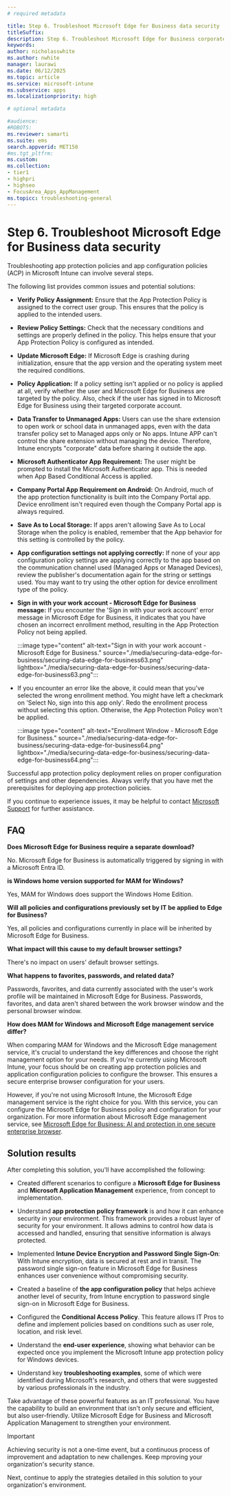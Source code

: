 ```yaml
---
# required metadata

title: Step 6. Troubleshoot Microsoft Edge for Business data security
titleSuffix:
description: Step 6. Troubleshoot Microsoft Edge for Business corporate data security in Microsoft Intune.
keywords:
author: nicholasswhite
ms.author: nwhite
manager: laurawi
ms.date: 06/12/2025
ms.topic: article
ms.service: microsoft-intune
ms.subservice: apps
ms.localizationpriority: high

# optional metadata

#audience:
#ROBOTS: 
ms.reviewer: samarti
ms.suite: ems
search.appverid: MET150
#ms.tgt_pltfrm:
ms.custom: 
ms.collection:
- tier1
- highpri
- highseo
- FocusArea_Apps_AppManagement
ms.topicc: troubleshooting-general
---
```


# Step 6. Troubleshoot Microsoft Edge for Business data security

Troubleshooting app protection policies and app configuration policies (ACP) in Microsoft Intune can involve several steps. 

The following list provides common issues and potential solutions:

- **Verify Policy Assignment:** Ensure that the App Protection Policy is assigned to the correct user group. This ensures that the policy is applied to the intended users.
- **Review Policy Settings:** Check that the necessary conditions and settings are properly defined in the policy. This helps ensure that your App Protection Policy is configured as intended.
- **Update Microsoft Edge:** If Microsoft Edge is crashing during initialization, ensure that the app version and the operating system meet the required conditions.
- **Policy Application:** If a policy setting isn't applied or no policy is applied at all, verify whether the user and Microsoft Edge for Business are targeted by the policy. Also, check if the user has signed in to Microsoft Edge for Business using their targeted corporate account.
- **Data Transfer to Unmanaged Apps:** Users can use the share extension to open work or school data in unmanaged apps, even with the data transfer policy set to Managed apps only or No apps. Intune APP can't control the share extension without managing the device. Therefore, Intune encrypts "corporate" data before sharing it outside the app.
- **Microsoft Authenticator App Requirement:** The user might be prompted to install the Microsoft Authenticator app. This is needed when App Based Conditional Access is applied.
- **Company Portal App Requirement on Android:** On Android, much of the app protection functionality is built into the Company Portal app. Device enrollment isn't required even though the Company Portal app is always required.
- **Save As to Local Storage:** If apps aren't allowing Save As to Local Storage when the policy is enabled, remember that the App behavior for this setting is controlled by the policy.
- **App configuration settings not applying correctly:** If none of your app configuration policy settings are applying correctly to the app based on the communication channel used (Managed Apps or Managed Devices), review the publisher's documentation again for the string or settings used. You may want to try using the other option for device enrollment type of the policy.
- **Sign in with your work account - Microsoft Edge for Business message:** If you encounter the 'Sign in with your work account' error message in Microsoft Edge for Business, it indicates that you have chosen an incorrect enrollment method, resulting in the App Protection Policy not being applied.

    :::image type="content" alt-text="Sign in with your work account - Microsoft Edge for Business." source="./media/securing-data-edge-for-business/securing-data-edge-for-business63.png" lightbox="./media/securing-data-edge-for-business/securing-data-edge-for-business63.png":::

- If you encounter an error like the above, it could mean that you've selected the wrong enrollment method. You might have left a checkmark on 'Select No, sign into this app only'. Redo the enrollment process without selecting this option. Otherwise, the App Protection Policy won't be applied.

    :::image type="content" alt-text="Enrollment Window - Microsoft Edge for Business." source="./media/securing-data-edge-for-business/securing-data-edge-for-business64.png" lightbox="./media/securing-data-edge-for-business/securing-data-edge-for-business64.png":::

Successful app protection policy deployment relies on proper configuration of settings and other dependencies. Always verify that you have met the prerequisites for deploying app protection policies.

If you continue to experience issues, it may be helpful to contact [Microsoft Support](../../get-support.md) for further assistance.

## FAQ

**Does Microsoft Edge for Business require a separate download?**  

No. Microsoft Edge for Business is automatically triggered by signing in with a Microsoft Entra ID.

**is Windows home version supported for MAM for Windows?**

Yes, MAM for Windows does support the Windows Home Edition.

**Will all policies and configurations previously set by IT be applied to Edge for Business?**

Yes, all policies and configurations currently in place will be inherited by Microsoft Edge for Business.

**What impact will this cause to my default browser settings?**

There's no impact on users\' default browser settings.

**What happens to favorites, passwords, and related data?**  

Passwords, favorites, and data currently associated with the user's work profile will be maintained in Microsoft Edge for Business. Passwords, favorites, and data aren't shared between the work browser window and the personal browser window.

**How does MAM for Windows and Microsoft Edge management service differ?**

When comparing MAM for Windows and the Microsoft Edge management service, it's crucial to understand the key differences and choose the right management option for your needs. If you're currently using Microsoft Intune, your focus should be on creating app protection policies and application configuration policies to configure the browser. This ensures a secure enterprise browser configuration for your users.

However, if you're not using Microsoft Intune, the Microsoft Edge management service is the right choice for you. With this service, you can configure the Microsoft Edge for Business policy and configuration for your organization. For more information about Microsoft Edge management service, see [Microsoft Edge for Business: AI and protection in one secure enterprise browser](https://aka.ms/EdgeSecurityWhitepaper).

## Solution results

After completing this solution, you'll have accomplished the following:

- Created different scenarios to configure a **Microsoft Edge for Business** and **Microsoft Application Management** experience, from concept to implementation.

- Understand **app protection policy framework** is and how it can enhance security in your environment. This framework provides a robust layer of security for your environment. It allows admins to control how data is accessed and handled, ensuring that sensitive information is always protected.

- Implemented **Intune Device Encryption and Password Single Sign-On**: With Intune encryption, data is secured at rest and in transit. The password single sign-on feature in Microsoft Edge for Business enhances user convenience without compromising security.

- Created a baseline of **the app configuration policy** that helps achieve another level of security, from Intune encryption to password single sign-on in Microsoft Edge for Business.

- Configured the **Conditional Access Policy**. This feature allows IT Pros to define and implement policies based on conditions such as user role, location, and risk level.

- Understand the **end-user experience**, showing what behavior can be expected once you implement the Microsoft Intune app protection policy for Windows devices.

- Understand key **troubleshooting examples**, some of which were identified during Microsoft's research, and others that were suggested by various professionals in the industry.

Take advantage of these powerful features as an IT professional. You have the capability to build an environment that isn't only secure and efficient, but also user-friendly. Utilize Microsoft Edge for Business and Microsoft Application Management to strengthen your environment.

> [!IMPORTANT]
> Achieving security is not a one-time event, but a continuous process of improvement and adaptation to new challenges. Keep mproving your organization's security stance.

Next, continue to apply the strategies detailed in this solution to your organization's environment.
